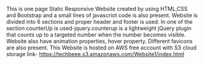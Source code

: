 This is one page Static Responsive Website created by using HTML,CSS and Bootstrap and a small lines of javascriot code is also present.
Website is divided into 6 sections and proper header and footer is used.
In one of the section counterUp is used-jquery.counterup is a lightweight jQuery plugin that counts up to a targeted number when the number becomes visible.
Website also have animation properties, hover property. Different favicons are also present.
This Website is hosted on AWS free account with S3 cloud storage
link- https://techbeee.s3.amazonaws.com/Website1/index.html
